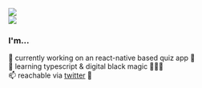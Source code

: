 ![](https://github-readme-stats.vercel.app/api?username=devofthings&show_icons=true&count_private=true&theme=jolly)   
![](https://github-readme-stats.vercel.app/api/top-langs/?username=devofthings&layout=compact&theme=jolly&card_width=445)


### I'm...
🔭 currently working on an react-native based quiz app 👾    
🌱 learning typescript & digital black magic 🧙🏻‍♂️   
📫 reachable via [twitter](https://twitter.com/thedevofthings) 🦉
